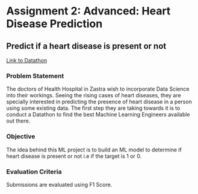 <h1> Assignment 2: Advanced: Heart Disease Prediction </h1>
<h2> Predict if a heart disease is present or not </h2>

[Link to Datathon](https://dphi.tech/practice/challenge/51#problem)



<h3> Problem Statement </h3>
<p> The doctors of Health Hospital in Zastra wish to incorporate Data Science into their workings. Seeing the rising cases of heart diseases, they are specially interested in predicting the presence of heart disease in a person using some existing data. The first step they are taking towards it is to conduct a Datathon to find the best Machine Learning Engineers available out there. 
</p>

<h3> Objective </h3>
<p> The idea behind this ML project is to build an ML model to determine if heart disease is present or not i.e if the target is 1 or 0.
</p>

<h3> Evaluation Criteria </h3>
<p>
Submissions are evaluated using F1 Score. 
</p>
